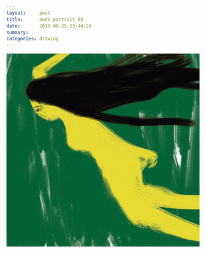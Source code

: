 ```yaml
---
layout:     post
title:      nude portrait 65
date:       2019-08-25 23:44:26
summary:    
categories: drawing
---
```

![nude portrait 65](/images/diary/nude-portrait-65.png ".")
